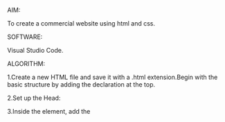 AIM:

To create a commercial website using html and css.

SOFTWARE:

Visual Studio Code.

ALGORITHM:

1.Create a new HTML file and save it with a .html extension.Begin with the basic structure by adding the declaration at the top.

2.Set up the Head:

3.Inside the <head> element, add the <title> element and give it a meaningful title for your website.
  
4.Link your CSS file by adding the <link> element with the rel attribute set to "stylesheet" and 
the href attribute pointing to your CSS file.
Develop the Content:

5. Divide the main content area into sections using appropriate HTML elements like <section>, <div>, or <article>.
 Use headings <h1> to <h6> to structure your content hierarchically.
 Incorporate text, images, videos, and other media within the content sectionS
Style with CSS:

6.Create a new CSS file and save it with a .css extension. Select the elements you want to style using CSS selectors. Apply styles using properties and values. For example, you can change colors, fonts, sizes, margins, and padding.

7.Find a web hosting provider to host your website online. Upload your HTML, CSS, and any other necessary files to the hosting server.

8.Test your website again after deployment to ensure it works as intended.

PROGRAM:
HTML CODE:
  ```
<!DOCTYPE html>
<html>
    <head>
        <title>Bakery</title>
        <link rel="stylesheet" href="home.css">
        <link rel="icon" type="image/png" href="logo.jpg">
       
    </head>
    <style>
      Body{
          background-color:rgb(212, 149, 159);
      }
    </style>
    <body>
      <b><h1 style="color:rgb(197, 184, 111)">Wild<span style="color:rgb(197, 184, 111)">flour</span></h1></b>
    <Body style="color:black">
    <body style="color:pink">
      <div class="container">
        <div class="topnav">&emsp;&emsp;&emsp;&emsp;&emsp;&emsp;&emsp;&emsp;&emsp;&emsp;&emsp;&emsp;&emsp;&emsp;&emsp;&emsp;&emsp;&emsp;&emsp;&emsp;&emsp;&emsp;&emsp;
          <b><a class="active" name="Home">Home</a></b>&emsp;&emsp;&emsp;&emsp;&emsp;
          <b><a name="About">News</a></b>&emsp;&emsp;&emsp;&emsp;&emsp;
          <b><a name="Catalog">Catalog</a></b>&emsp;&emsp;&emsp;&emsp;&emsp;&emsp;&emsp;&emsp;&emsp;&emsp;&emsp;&emsp;
          
            <input type="submit" value="Order Now"style="background-color:pink"/>
            <hr>
            <br>        
        </div> 
        
          <div class="img1"><img src="img 1.jpg" ALIGN=”right”> </div>
          <div class="roll">
            <h1><b>CINNAMON ROLL</b></h1>
            <p><i>A cinnamon roll (also known as cinnamon bun, cinnamon swirl, cinnamon Danish and cinnamon snail)<br> is a sweet roll commonly served in Northern Europe (mainly in Nordic countries,<br> but also in Austria and Germany) and North America.</i></p>
            <input type="button" value="Read more" style="background-color:pink"/>
            </right>
          <br>
          <br>
          </div>
       
                 
            <div class="food_4"><right>
    <div class="img2"><img src="img 2.jpg"></div></right>
             <div class="donut">
                <left>
                  <h1><b>STRAWBERRY DONUT</b></h1>
                  <p><BR CLEAR=”left” /><i>These Baked Strawberry Donuts are filled with fresh strawberries,<br> chopped small, and topped with a fresh strawberry glaze.</i></p>
                  <input type="button" value="Read more" style="background-color:pink"/>
                </left>
               
             </div>
        <div class="food"><left>
            <div class="img3" ><img src="img 04.jpg"></div> 
        </left>
        <div class="poppy">
        
        <h1><b>POPPY CROISANT</b></h1>
        <p>The poppy seed roll is a pastry consisting of a roll of sweet yeast bread<br> (a sweet roll) with a dense, rich, bittersweet filling of poppy seed</p>
        <input type="button" value="Read more" style="background-color:pink"/>
        </div> 
        <div class="food"><left>
          <div class="img4"><img src="img 3.jpg"></div> 
      </left>
      <div class="muffins"></left>
      <h1><b>BLUEBERRY MUFFINS</b></h1>
      <p>These jumbo blueberry muffins are topped with a crunchy cinnamon-sugar crumb <br>mixture in this delicious, souped-up, deli-style muffin recipe.</p>
      <input type="button" value="Read more" style="background-color:pink"/>
        </div>
  </div> 
</body>
</Body>
</html>
```
OUTPUT

  ![_C__Users_mehan_OneDrive_Documents_html_bakery html](https://github.com/mehanthyka/website/assets/127507580/e3a309f9-89ca-4faf-a31d-f8e93ba16b40)
      
RESULT:
      
Thus the website is created.
